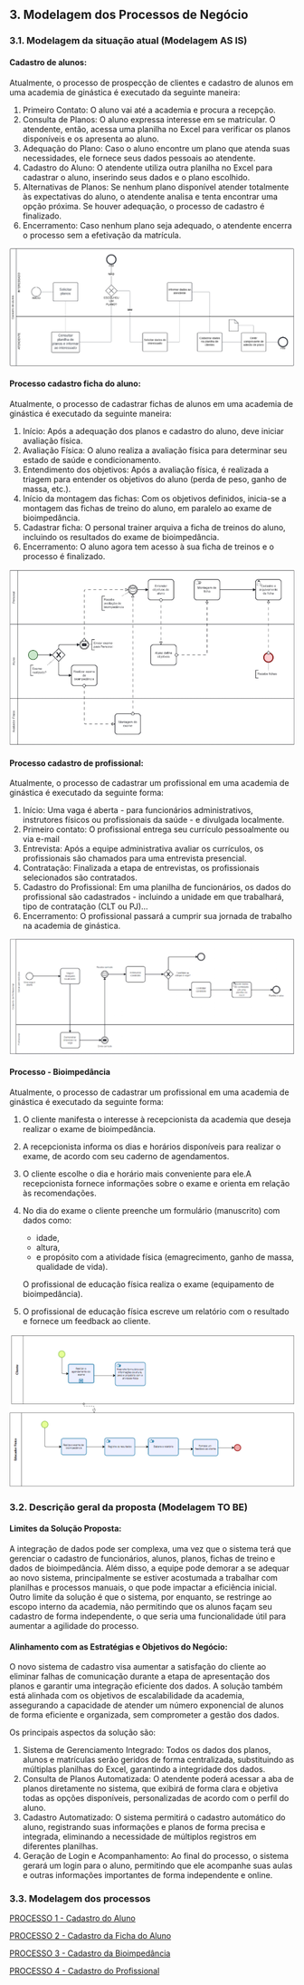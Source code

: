 ## 3. Modelagem dos Processos de Negócio

### 3.1. Modelagem da situação atual (Modelagem AS IS)

#### Cadastro de alunos: 

Atualmente, o processo de prospecção de clientes e cadastro de alunos em uma academia de ginástica é executado da seguinte maneira:
1. Primeiro Contato: O aluno vai até a academia e procura a recepção.
2. Consulta de Planos: O aluno expressa interesse em se matricular. O atendente, então, acessa uma planilha no Excel para verificar os planos disponíveis e os apresenta ao aluno.
3. Adequação do Plano: Caso o aluno encontre um plano que atenda suas necessidades, ele fornece seus dados pessoais ao atendente.
4. Cadastro do Aluno: O atendente utiliza outra planilha no Excel para cadastrar o aluno, inserindo seus dados e o plano escolhido.
5. Alternativas de Planos: Se nenhum plano disponível atender totalmente às expectativas do aluno, o atendente analisa e tenta encontrar uma opção próxima. Se houver adequação, o processo de cadastro é finalizado.
6. Encerramento: Caso nenhum plano seja adequado, o atendente encerra o processo sem a efetivação da matrícula.

![AS IS - Cadastro de Aluno](./images/ASIS-CadastroCliente.png)

#### Processo cadastro ficha do aluno:

Atualmente, o processo de cadastrar fichas de alunos em uma academia de ginástica é executado da seguinte maneira:
1. Início: Após a adequação dos planos e cadastro do aluno, deve iniciar avaliação física.
2. Avaliação Física: O aluno realiza a avaliação física para determinar seu estado de saúde e condicionamento.
3. Entendimento dos objetivos: Após a avaliação física, é realizada a triagem para entender os objetivos do aluno (perda de peso, ganho de massa, etc.).
4. Início da montagem das fichas: Com os objetivos definidos, inicia-se a montagem das fichas de treino do aluno, em paralelo ao exame de bioimpedância.
5. Cadastrar ficha: O personal trainer arquiva a ficha de treinos do aluno, incluindo os resultados do exame de bioimpedância.
6. Encerramento: O aluno agora tem acesso à sua ficha de treinos e o processo é finalizado.

![AS IS - Cadastro de Aluno](./images/ASIS-FichaAluno.png)

#### Processo cadastro de profissional:

Atualmente, o processo de cadastrar um profissional em uma academia de ginástica é executado da seguinte forma:
1. Início: Uma vaga é aberta - para funcionários administrativos, instrutores físicos ou profissionais da saúde - e divulgada localmente.
2. Primeiro contato: O profissional entrega seu currículo pessoalmente ou via e-mail
3. Entrevista: Após a equipe administrativa avaliar os currículos, os profissionais são chamados para uma entrevista presencial.
4. Contratação: Finalizada a etapa de entrevistas, os profissionais selecionados são contratados.
5. Cadastro do Profissional: Em uma planilha de funcionários, os dados do profissional são cadastrados - incluindo a unidade em que trabalhará, tipo de contratação (CLT ou PJ)...
6. Encerramento: O profissional passará a cumprir sua jornada de trabalho na academia de ginástica.

![AS IS - Cadastro de Aluno](./images/ASIS-CadastroProfissional.png)

#### Processo - Bioimpedância

Atualmente, o processo de cadastrar um profissional em uma academia de ginástica é executado da seguinte forma:
1. O cliente manifesta o interesse à recepcionista da academia que deseja realizar o exame de bioimpedância.
2. A recepcionista informa os dias e horários disponíveis para realizar o exame, de acordo com seu caderno de agendamentos.
3. O cliente escolhe o dia e horário mais conveniente para ele.A recepcionista fornece informações sobre o exame e orienta em relação às recomendações.
4. No dia do exame o cliente preenche um formulário (manuscrito) com dados como:
    * idade,
    * altura,
    * e propósito com a atividade física (emagrecimento, ganho de massa, qualidade de vida).
  
    O profissional de educação física realiza o exame (equipamento de bioimpedância).
6. O profissional de educação física escreve um relatório com o resultado e fornece um feedback ao cliente.

![AS IS - Cadastro de Aluno](./images/ASIS-Bioimpedancia.png)

### 3.2. Descrição geral da proposta (Modelagem TO BE)

#### Limites da Solução Proposta:
A integração de dados pode ser complexa, uma vez que o sistema terá que gerenciar o cadastro de funcionários, alunos, planos, fichas de treino e dados de bioimpedância. Além disso, a equipe pode demorar a se adequar ao novo sistema, principalmente se estiver acostumada a trabalhar com planilhas e processos manuais, o que pode impactar a eficiência inicial. Outro limite da solução é que o sistema, por enquanto, se restringe ao escopo interno da academia, não permitindo que os alunos façam seu cadastro de forma independente, o que seria uma funcionalidade útil para aumentar a agilidade do processo.

#### Alinhamento com as Estratégias e Objetivos do Negócio:
O novo sistema de cadastro visa aumentar a satisfação do cliente ao eliminar falhas de comunicação durante a etapa de apresentação dos planos e garantir uma integração eficiente dos dados. A solução também está alinhada com os objetivos de escalabilidade da academia, assegurando a capacidade de atender um número exponencial de alunos de forma eficiente e organizada, sem comprometer a gestão dos dados.

Os principais aspectos da solução são:
1. Sistema de Gerenciamento Integrado:
  Todos os dados dos planos, alunos e matrículas serão geridos de forma centralizada, substituindo as múltiplas planilhas do Excel, garantindo a integridade dos dados.
2. Consulta de Planos Automatizada:
  O atendente poderá acessar a aba de planos diretamente no sistema, que exibirá de forma clara e objetiva todas as opções disponíveis, personalizadas de acordo com o perfil do aluno.
3. Cadastro Automatizado:
  O sistema permitirá o cadastro automático do aluno, registrando suas informações e planos de forma precisa e integrada, eliminando a necessidade de múltiplos registros em diferentes planilhas.
4. Geração de Login e Acompanhamento:
  Ao final do processo, o sistema gerará um login para o aluno, permitindo que ele acompanhe suas aulas e outras informações importantes de forma independente e online.


### 3.3. Modelagem dos processos

[PROCESSO 1 - Cadastro do Aluno](./processos/Processo1-CadastroAluno.md)

[PROCESSO 2 - Cadastro da Ficha do Aluno](./processos/Processo2-CadastroFichaAluno.md)

[PROCESSO 3 - Cadastro da Bioimpedância](./processos/Processo3-Bioimpedancia.md)

[PROCESSO 4 - Cadastro do Profissional](./processos/Processo4-CadastroProfissional.md)

